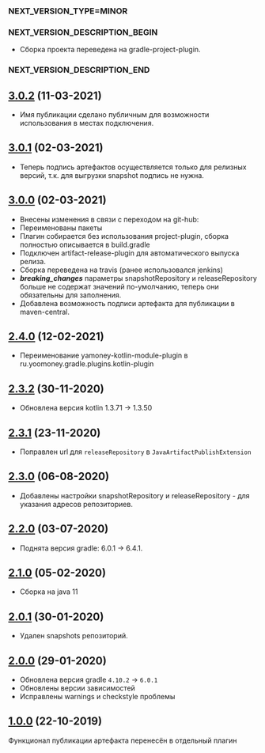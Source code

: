 ### NEXT_VERSION_TYPE=MINOR
### NEXT_VERSION_DESCRIPTION_BEGIN
* Сборка проекта переведена на gradle-project-plugin.
### NEXT_VERSION_DESCRIPTION_END
## [3.0.2](https://api.github.com/repos/yoomoney-gradle-plugins/java-artifact-publish-plugin/pulls/3) (11-03-2021)

* Имя публикации сделано публичным для возможности использования в местах подключения.

## [3.0.1](https://api.github.com/repos/yoomoney-gradle-plugins/java-artifact-publish-plugin/pulls/2) (02-03-2021)

* Теперь подпись артефактов осуществляется только для релизных версий, т.к. для выгрузки snapshot подпись не нужна.

## [3.0.0](https://api.github.com/repos/yoomoney-gradle-plugins/java-artifact-publish-plugin/pulls/1) (02-03-2021)

* Внесены изменения в связи с переходом на git-hub:
* Переименованы пакеты
* Плагин собирается без использования project-plugin, сборка полностью описывается в build.gradle
* Подключен artifact-release-plugin для автоматического выпуска релиза.
* Сборка переведена на travis (ранее использовался jenkins)
* ***breaking_changes*** параметры snapshotRepository и releaseRepository больше не содержат значений по-умолчанию,
теперь они обязательны для заполнения.
* Добавлена возможность подписи артефакта для публикации в maven-central.

## [2.4.0]() (12-02-2021)

* Переименование yamoney-kotlin-module-plugin в ru.yoomoney.gradle.plugins.kotlin-plugin

## [2.3.2]() (30-11-2020)

* Обновлена версия kotlin 1.3.71 -> 1.3.50

## [2.3.1]() (23-11-2020)

* Поправлен url для `releaseRepository` в `JavaArtifactPublishExtension`

## [2.3.0]() (06-08-2020)

* Добавлены настройки snapshotRepository и releaseRepository - для указания адресов репозиториев.

## [2.2.0]() (03-07-2020)

* Поднята версия gradle: 6.0.1 -> 6.4.1.

## [2.1.0]() (05-02-2020)

* Сборка на java 11

## [2.0.1]() (30-01-2020)

* Удален snapshots репозиторий.

## [2.0.0]() (29-01-2020)

* Обновлена версия gradle `4.10.2` -> `6.0.1`
* Обновлены версии зависимостей
* Исправлены warnings и checkstyle проблемы

## [1.0.0]() (22-10-2019)

Функционал публикации артефакта перенесён в отдельный плагин